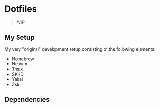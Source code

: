 # Dotfiles

> WIP

## My Setup

My very "original" development setup consisting of the following elements:

- Homebrew
- Neovim
- Tmux
- SKHD
- Yabai
- Zsh

## Dependencies


